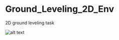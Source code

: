 # Ground_Leveling_2D_Env
2D ground leveling task

![alt text](https://github.com/tahara-study/Ground_Leveling_2D_Env/environment.png?raw=true)
